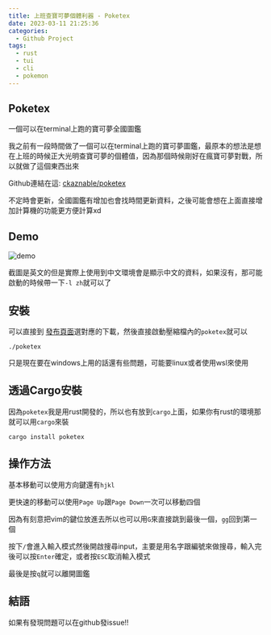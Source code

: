 ```yaml
---
title: 上班查寶可夢個體利器 - Poketex
date: 2023-03-11 21:25:36
categories:
  - Github Project
tags:
  - rust
  - tui
  - cli
  - pokemon
---
```


## Poketex

一個可以在terminal上跑的寶可夢全國圖鑑

我之前有一段時間做了一個可以在terminal上跑的寶可夢圖鑑，最原本的想法是想在上班的時候正大光明查寶可夢的個體值，因為那個時候剛好在瘋寶可夢對戰，所以就做了這個東西出來

Github連結在這: [ckaznable/poketex](https://github.com/ckaznable/poketex)

不定時會更新，全國圖鑑有增加也會找時間更新資料，之後可能會想在上面直接增加計算機的功能更方便計算xd

## Demo

![demo](https://raw.githubusercontent.com/ckaznable/poketex/master/doc/demo.png "Demo")

截圖是英文的但是實際上使用到中文環境會是顯示中文的資料，如果沒有，那可能啟動的時候帶一下`-l zh`就可以了

## 安裝

可以直接到 [發布頁面](https://github.com/ckaznable/poketex/releases/latest)選對應的下載，然後直接啟動壓縮檔內的`poketex`就可以

```shell
./poketex
```

只是現在要在windows上用的話還有些問題，可能要linux或者使用wsl來使用

## 透過Cargo安裝

因為`poketex`我是用rust開發的，所以也有放到`cargo`上面，如果你有rust的環境那就可以用`cargo`來裝

```shell
cargo install poketex
```

## 操作方法

基本移動可以使用方向鍵還有`hjkl`

更快速的移動可以使用`Page Up`跟`Page Down`一次可以移動四個

因為有刻意把vim的鍵位放進去所以也可以用`G`來直接跳到最後一個，`gg`回到第一個

按下`/`會進入輸入模式然後開啟搜尋input，主要是用名字跟編號來做搜尋，輸入完後可以按`Enter`確定，或者按`ESC`取消輸入模式

最後是按`q`就可以離開圖鑑

## 結語

如果有發現問題可以在github發issue!!

